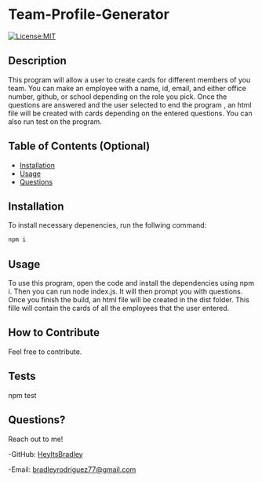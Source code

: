 # Team-Profile-Generator

[![License:MIT](https://img.shields.io/badge/License-MIT-blue.svg)](https://opensource.org/licenses/MIT)

## Description

This program will allow a user to create cards for different members of you team. You can make an employee with a name, id, email, and either office number, github, or school depending on the role you pick. Once the questions are answered and the user selected to end the program , an html file will be created with cards depending on the entered questions. You can also run test on the program.

## Table of Contents (Optional)

- [Installation](#installation)
- [Usage](#usage)
- [Questions](#questions)

## Installation

To install necessary depenencies, run the follwing command:

```md
npm i
```

## Usage

To use this program, open the code and install the dependencies using npm i. Then you can run node index.js. It will then prompt you with questions. Once you finish the build, an html file will be created in the dist folder. This fille will contain the cards of all the employees that the user entered.

## How to Contribute

Feel free to contribute.

## Tests

npm test

## Questions?

Reach out to me!

-GitHub: [HeyItsBradley](https://github.com/HeyItsBradley)

-Email: bradleyrodriguez77@gmail.com
